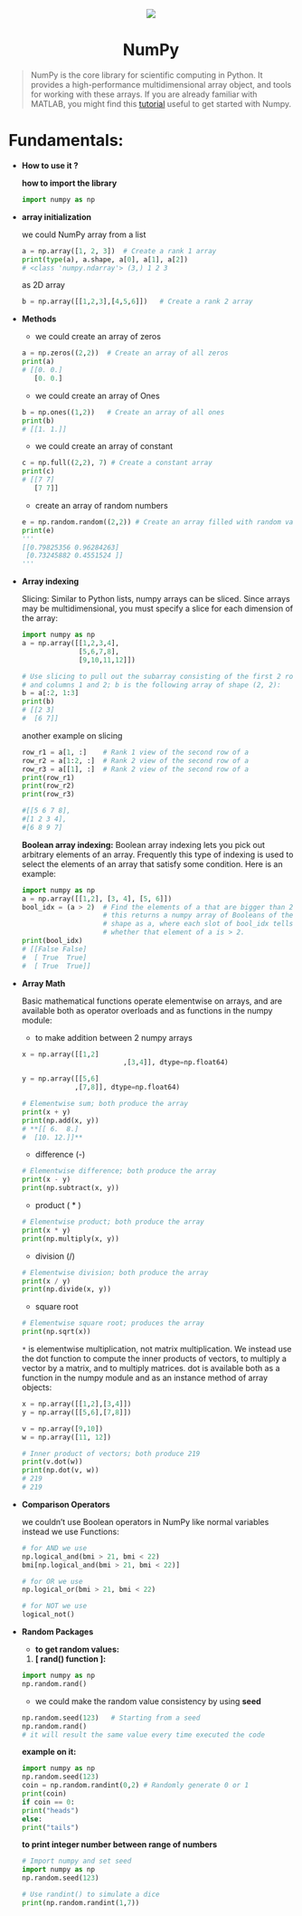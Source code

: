 <p align="center">
  <img src="https://datascientest.com/en/wp-content/uploads/sites/9/2023/03/illu_numpy_blog-125.png" />
</p>
<h1 align="center">NumPy</h1>

> NumPy is the core library for scientific computing in Python. It provides a high-performance multidimensional array object, and tools for working with these arrays. If you are already familiar with MATLAB, you might find this [tutorial](http://wiki.scipy.org/NumPy_for_Matlab_Users) useful to get started with Numpy.
> 

# Fundamentals:

- **How to use it ?**
    
    **how to import the library**
    
    ```python
    import numpy as np
    ```
    
- **array initialization**
    
    we could NumPy array from a list 
    
    ```python
    a = np.array([1, 2, 3])  # Create a rank 1 array
    print(type(a), a.shape, a[0], a[1], a[2])
    # <class 'numpy.ndarray'> (3,) 1 2 3
    ```
    
    as 2D array
    
    ```python
    b = np.array([[1,2,3],[4,5,6]])   # Create a rank 2 array
    ```
    
- **Methods**
    - we could create an array of zeros
    
    ```python
    a = np.zeros((2,2))  # Create an array of all zeros
    print(a)
    # [[0. 0.]
       [0. 0.]
    ```
    
    - we could create an array of Ones
    
    ```python
    b = np.ones((1,2))   # Create an array of all ones
    print(b)
    # [[1. 1.]]
    ```
    
    - we could create an array of constant
    
    ```python
    c = np.full((2,2), 7) # Create a constant array
    print(c)
    # [[7 7]
       [7 7]]
    ```
    
    - create an array of random numbers
    
    ```python
    e = np.random.random((2,2)) # Create an array filled with random values
    print(e)
    '''
    [[0.79825356 0.96284263]
     [0.73245882 0.4551524 ]] 
    '''
    ```
    
- **Array indexing**
    
    Slicing: Similar to Python lists, numpy arrays can be sliced. Since arrays may be multidimensional, you must specify a slice for each dimension of the array:
    
    ```python
    import numpy as np
    a = np.array([[1,2,3,4],
                  [5,6,7,8],
                  [9,10,11,12]])
    
    # Use slicing to pull out the subarray consisting of the first 2 rows
    # and columns 1 and 2; b is the following array of shape (2, 2):
    b = a[:2, 1:3]
    print(b)
    # [[2 3]
    #  [6 7]]
    ```
    
    another example on slicing
    
    ```python
    row_r1 = a[1, :]    # Rank 1 view of the second row of a  
    row_r2 = a[1:2, :]  # Rank 2 view of the second row of a
    row_r3 = a[[1], :]  # Rank 2 view of the second row of a
    print(row_r1)
    print(row_r2)
    print(row_r3)
    
    #[[5 6 7 8],
    #[1 2 3 4],
    #[6 8 9 7]
    
    ```
    
    **Boolean array indexing:** Boolean array indexing lets you pick out arbitrary elements of an array. Frequently this type of indexing is used to select the elements of an array that satisfy some condition. Here is an example:
    
    ```python
    import numpy as np
    a = np.array([[1,2], [3, 4], [5, 6]])
    bool_idx = (a > 2)  # Find the elements of a that are bigger than 2;
                        # this returns a numpy array of Booleans of the same
                        # shape as a, where each slot of bool_idx tells
                        # whether that element of a is > 2.
    print(bool_idx)
    # [[False False]
    #  [ True  True]
    #  [ True  True]]
    ```
    
- **Array Math**
    
    Basic mathematical functions operate elementwise on arrays, and are available both as operator overloads and as functions in the numpy module:
    
    - to make addition between 2 numpy arrays
    
    ```python
    x = np.array([[1,2]
    						 ,[3,4]], dtype=np.float64)
    
    y = np.array([[5,6]
                 ,[7,8]], dtype=np.float64)
    
    # Elementwise sum; both produce the array
    print(x + y)
    print(np.add(x, y))
    # **[[ 6.  8.]
    #  [10. 12.]]**
    ```
    
    - difference (-)
    
    ```python
    # Elementwise difference; both produce the array
    print(x - y)
    print(np.subtract(x, y))
    ```
    
    - product ( * )
    
    ```python
    # Elementwise product; both produce the array
    print(x * y)
    print(np.multiply(x, y))
    ```
    
    - division (/)
    
    ```python
    # Elementwise division; both produce the array
    print(x / y)
    print(np.divide(x, y))
    ```
    
    - square root
    
    ```python
    # Elementwise square root; produces the array
    print(np.sqrt(x))
    ```
    
    `*` is elementwise multiplication, not matrix multiplication. We instead use the dot function to compute the inner products of vectors, to multiply a vector by a matrix, and to multiply matrices. dot is available both as a function in the numpy module and as an instance method of array objects:
    
    ```python
    x = np.array([[1,2],[3,4]])
    y = np.array([[5,6],[7,8]])
    
    v = np.array([9,10])
    w = np.array([11, 12])
    
    # Inner product of vectors; both produce 219
    print(v.dot(w))
    print(np.dot(v, w))
    # 219
    # 219
    ```
    
- **Comparison Operators**
    
    we couldn’t use Boolean operators in NumPy like normal variables instead we use Functions: 
    
    ```python
    # for AND we use
    np.logical_and(bmi > 21, bmi < 22)
    bmi[np.logical_and(bmi > 21, bmi < 22)]
    
    # for OR we use
    np.logical_or(bmi > 21, bmi < 22)
    
    # for NOT we use
    logical_not()
    ```
    
- **Random Packages**
    - **to get random values:**
    1. **[ rand() function ]:**
    
    ```python
    import numpy as np
    np.random.rand()
    ```
    
    - we could make the random value consistency by using **seed**
    
    ```python
    np.random.seed(123)   # Starting from a seed
    np.random.rand()
    # it will result the same value every time executed the code
    ```
    
    **example on it:** 
    
    ```python
    import numpy as np
    np.random.seed(123)
    coin = np.random.randint(0,2) # Randomly generate 0 or 1
    print(coin)
    if coin == 0:
    print("heads")
    else:
    print("tails")
    ```
    
    **to print integer number between range of numbers**  
    
    ```python
    # Import numpy and set seed
    import numpy as np
    np.random.seed(123)
    
    # Use randint() to simulate a dice
    print(np.random.randint(1,7))
    ```
